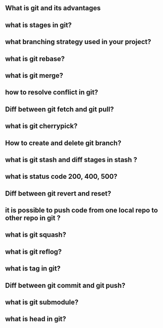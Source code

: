## What is git and its advantages

## what is stages in git?

## what branching strategy used in your project?

## what is git rebase?

## what is git merge?

## how to resolve conflict in git?

## Diff between git fetch and git pull?

## what is git cherrypick?

## How to create and delete git branch?

## what is git stash and diff stages in stash ?

## what is status code 200, 400, 500?

## Diff between git revert and reset?

## it is possible to push code from one local repo to other repo in git ?

## what is git squash?

## what is git reflog?

## what is tag in git?

## Diff between git commit and git push?

## what is git submodule?

## what is head in git?

## 
